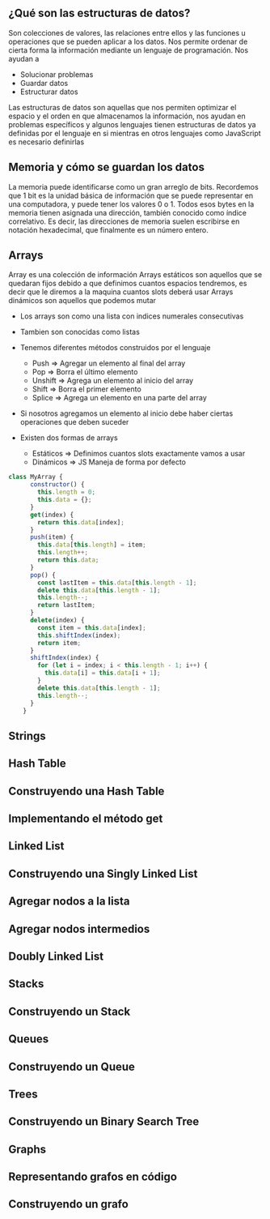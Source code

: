 ## ¿Qué son las estructuras de datos?

Son colecciones de valores, las relaciones entre ellos y las funciones u operaciones que se pueden aplicar a los datos. Nos permite ordenar de cierta forma la información mediante un lenguaje de programación.
Nos ayudan a

- Solucionar problemas
- Guardar datos
- Estructurar datos

Las estructuras de datos son aquellas que nos permiten optimizar el espacio y el orden en que almacenamos la información, nos ayudan en problemas específicos y algunos lenguajes tienen estructuras de datos ya definidas por el lenguaje en si mientras en otros lenguajes como JavaScript es necesario definirlas

## Memoria y cómo se guardan los datos

La memoria puede identificarse como un gran arreglo de bits. Recordemos que 1 bit es la unidad básica de información que se puede representar en una computadora, y puede tener los valores 0 o 1.
Todos esos bytes en la memoria tienen asignada una dirección, también conocido como índice correlativo. Es decir, las direcciones de memoria suelen escribirse en notación hexadecimal, que finalmente es un número entero.

## Arrays

Array es una colección de información
Arrays estáticos son aquellos que se quedaran fijos debido a que definimos cuantos espacios tendremos, es decir que le diremos a la maquina cuantos slots deberá usar
Arrays dinámicos son aquellos que podemos mutar

- Los arrays son como una lista con indices numerales consecutivas
- Tambien son conocidas como listas
- Tenemos diferentes métodos construidos por el lenguaje
  - Push ⇒ Agregar un elemento al final del array
  - Pop ⇒ Borra el último elemento
  - Unshift ⇒ Agrega un elemento al inicio del array
  - Shift ⇒ Borra el primer elemento
  - Splice ⇒ Agrega un elemento en una parte del array
- Si nosotros agregamos un elemento al inicio debe haber ciertas operaciones que deben suceder
- Existen dos formas de arrays

  - Estáticos ⇒ Definimos cuantos slots exactamente vamos a usar
  - Dinámicos ⇒ JS Maneja de forma por defecto
```javascript
class MyArray {
      constructor() {
        this.length = 0;
        this.data = {};
      }
      get(index) {
        return this.data[index];
      }
      push(item) {
        this.data[this.length] = item;
        this.length++;
        return this.data;
      }
      pop() {
        const lastItem = this.data[this.length - 1];
        delete this.data[this.length - 1];
        this.length--;
        return lastItem;
      }
      delete(index) {
        const item = this.data[index];
        this.shiftIndex(index);
        return item;
      }
      shiftIndex(index) {
        for (let i = index; i < this.length - 1; i++) {
          this.data[i] = this.data[i + 1];
        }
        delete this.data[this.length - 1];
        this.length--;
      }
    }     
 ```

## Strings

## Hash Table

## Construyendo una Hash Table

## Implementando el método get

## Linked List

## Construyendo una Singly Linked List

## Agregar nodos a la lista

## Agregar nodos intermedios

## Doubly Linked List

## Stacks

## Construyendo un Stack

## Queues

## Construyendo un Queue

## Trees

## Construyendo un Binary Search Tree

## Graphs

## Representando grafos en código

## Construyendo un grafo
